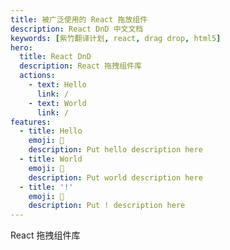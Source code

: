 ```yaml
---
title: 被广泛使用的 React 拖放组件
description: React DnD 中文文档
keywords: [紫竹翻译计划, react, drag drop, html5]
hero:
  title: React DnD
  description: React 拖拽组件库
  actions:
    - text: Hello
      link: /
    - text: World
      link: /
features:
  - title: Hello
    emoji: 💎
    description: Put hello description here
  - title: World
    emoji: 🌈
    description: Put world description here
  - title: '!'
    emoji: 🚀
    description: Put ! description here
---
```


React 拖拽组件库
